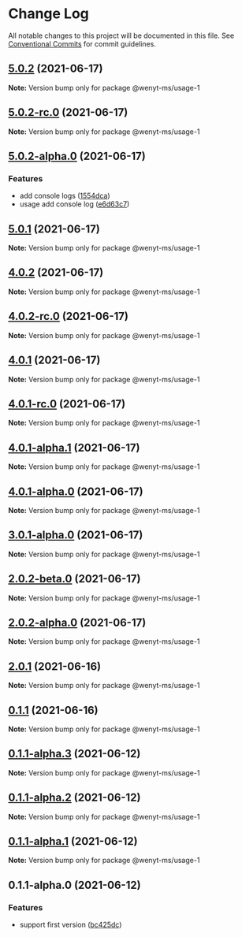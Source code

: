 # Change Log

All notable changes to this project will be documented in this file.
See [Conventional Commits](https://conventionalcommits.org) for commit guidelines.

## [5.0.2](https://github.com/wenytang-ms-123/TestAction/compare/@wenyt-ms/usage-1@5.0.2-rc.0...@wenyt-ms/usage-1@5.0.2) (2021-06-17)

**Note:** Version bump only for package @wenyt-ms/usage-1





## [5.0.2-rc.0](https://github.com/wenytang-ms-123/TestAction/compare/@wenyt-ms/usage-1@5.0.2-alpha.0...@wenyt-ms/usage-1@5.0.2-rc.0) (2021-06-17)

**Note:** Version bump only for package @wenyt-ms/usage-1





## [5.0.2-alpha.0](https://github.com/wenytang-ms-123/TestAction/compare/@wenyt-ms/usage-1@5.0.1...@wenyt-ms/usage-1@5.0.2-alpha.0) (2021-06-17)


### Features

* add console logs ([1554dca](https://github.com/wenytang-ms-123/TestAction/commit/1554dca706695488500e686ef23fbac45da57fec))
* usage add console log ([e6d63c7](https://github.com/wenytang-ms-123/TestAction/commit/e6d63c72d6157ce474e914eb9f73d98a458b8996))





## [5.0.1](https://github.com/wenytang-ms-123/TestAction/compare/@wenyt-ms/usage-1@4.0.2...@wenyt-ms/usage-1@5.0.1) (2021-06-17)

**Note:** Version bump only for package @wenyt-ms/usage-1





## [4.0.2](https://github.com/wenytang-ms-123/TestAction/compare/@wenyt-ms/usage-1@4.0.2-rc.0...@wenyt-ms/usage-1@4.0.2) (2021-06-17)

**Note:** Version bump only for package @wenyt-ms/usage-1





## [4.0.2-rc.0](https://github.com/wenytang-ms-123/TestAction/compare/@wenyt-ms/usage-1@4.0.1...@wenyt-ms/usage-1@4.0.2-rc.0) (2021-06-17)

**Note:** Version bump only for package @wenyt-ms/usage-1





## [4.0.1](https://github.com/wenytang-ms-123/TestAction/compare/@wenyt-ms/usage-1@4.0.1-rc.0...@wenyt-ms/usage-1@4.0.1) (2021-06-17)

**Note:** Version bump only for package @wenyt-ms/usage-1





## [4.0.1-rc.0](https://github.com/wenytang-ms-123/TestAction/compare/@wenyt-ms/usage-1@4.0.1-alpha.1...@wenyt-ms/usage-1@4.0.1-rc.0) (2021-06-17)

**Note:** Version bump only for package @wenyt-ms/usage-1





## [4.0.1-alpha.1](https://github.com/wenytang-ms-123/TestAction/compare/@wenyt-ms/usage-1@4.0.1-alpha.0...@wenyt-ms/usage-1@4.0.1-alpha.1) (2021-06-17)

**Note:** Version bump only for package @wenyt-ms/usage-1





## [4.0.1-alpha.0](https://github.com/wenytang-ms-123/TestAction/compare/@wenyt-ms/usage-1@3.0.1-alpha.0...@wenyt-ms/usage-1@4.0.1-alpha.0) (2021-06-17)

**Note:** Version bump only for package @wenyt-ms/usage-1





## [3.0.1-alpha.0](https://github.com/wenytang-ms-123/TestAction/compare/@wenyt-ms/usage-1@2.0.2-beta.0...@wenyt-ms/usage-1@3.0.1-alpha.0) (2021-06-17)

**Note:** Version bump only for package @wenyt-ms/usage-1





## [2.0.2-beta.0](https://github.com/wenytang-ms-123/TestAction/compare/@wenyt-ms/usage-1@2.0.2-alpha.0...@wenyt-ms/usage-1@2.0.2-beta.0) (2021-06-17)

**Note:** Version bump only for package @wenyt-ms/usage-1





## [2.0.2-alpha.0](https://github.com/wenytang-ms-123/TestAction/compare/@wenyt-ms/usage-1@2.0.1...@wenyt-ms/usage-1@2.0.2-alpha.0) (2021-06-17)

**Note:** Version bump only for package @wenyt-ms/usage-1





## [2.0.1](https://github.com/wenytang-ms-123/TestAction/compare/@wenyt-ms/usage-1@0.1.1...@wenyt-ms/usage-1@2.0.1) (2021-06-16)

**Note:** Version bump only for package @wenyt-ms/usage-1





## [0.1.1](https://github.com/wenytang-ms-123/TestAction/compare/@wenyt-ms/usage-1@0.1.1-alpha.3...@wenyt-ms/usage-1@0.1.1) (2021-06-16)

**Note:** Version bump only for package @wenyt-ms/usage-1





## [0.1.1-alpha.3](https://github.com/wenytang-ms-123/TestAction/compare/@wenyt-ms/usage-1@0.1.1-alpha.2...@wenyt-ms/usage-1@0.1.1-alpha.3) (2021-06-12)

**Note:** Version bump only for package @wenyt-ms/usage-1





## [0.1.1-alpha.2](https://github.com/wenytang-ms-123/TestAction/compare/@wenyt-ms/usage-1@0.1.1-alpha.1...@wenyt-ms/usage-1@0.1.1-alpha.2) (2021-06-12)

**Note:** Version bump only for package @wenyt-ms/usage-1





## [0.1.1-alpha.1](https://github.com/wenytang-ms-123/TestAction/compare/@wenyt-ms/usage-1@0.1.1-alpha.0...@wenyt-ms/usage-1@0.1.1-alpha.1) (2021-06-12)

**Note:** Version bump only for package @wenyt-ms/usage-1





## 0.1.1-alpha.0 (2021-06-12)


### Features

* support first version ([bc425dc](https://github.com/wenytang-ms-123/TestAction/commit/bc425dc45e9241156b1e2af5dcae65cd2df2b57c))
